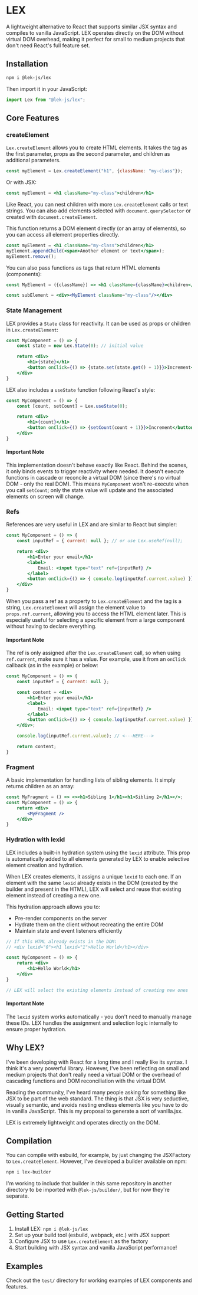 # LEX

A lightweight alternative to React that supports similar JSX syntax and compiles to vanilla JavaScript. LEX operates directly on the DOM without virtual DOM overhead, making it perfect for small to medium projects that don't need React's full feature set.

## Installation

```bash
npm i @lek-js/lex
```

Then import it in your JavaScript:

```js
import Lex from "@lek-js/lex";
```

## Core Features

### createElement

`Lex.createElement` allows you to create HTML elements. It takes the tag as the first parameter, props as the second parameter, and children as additional parameters.

```js
const myElement = Lex.createElement("h1", {className: "my-class"});
```

Or with JSX:

```jsx
const myElement = <h1 className="my-class">children</h1>
```

Like React, you can nest children with more `Lex.createElement` calls or text strings. You can also add elements selected with `document.querySelector` or created with `document.createElement`.

This function returns a DOM element directly (or an array of elements), so you can access all element properties directly.

```jsx
const myElement = <h1 className="my-class">children</h1>
myElement.appendChild(<span>Another element or text</span>);
myElement.remove();
```

You can also pass functions as tags that return HTML elements (components):

```jsx
const MyElement = ({className}) => <h1 className={className}>children</h1>;

const subElement = <div><MyElement className="my-class"/></div>
```

### State Management

LEX provides a `State` class for reactivity. It can be used as props or children in `Lex.createElement`:

```jsx
const MyComponent = () => {
    const state = new Lex.State(0); // initial value

    return <div>
        <h1>{state}</h1>
        <button onClick={() => {state.set(state.get() + 1)}}>Increment</button>
    </div>
}
```

LEX also includes a `useState` function following React's style:

```jsx
const MyComponent = () => {
    const [count, setCount] = Lex.useState(0);

    return <div>
        <h1>{count}</h1>
        <button onClick={() => {setCount(count + 1)}}>Increment</button>
    </div>
}
```

#### Important Note

This implementation doesn't behave exactly like React. Behind the scenes, it only binds events to trigger reactivity where needed. It doesn't execute functions in cascade or reconcile a virtual DOM (since there's no virtual DOM - only the real DOM). This means `MyComponent` won't re-execute when you call `setCount`; only the state value will update and the associated elements on screen will change.

### Refs

References are very useful in LEX and are similar to React but simpler:

```jsx
const MyComponent = () => {
    const inputRef = { current: null }; // or use Lex.useRef(null);

    return <div>
        <h1>Enter your email</h1>
        <label>
            Email: <input type="text" ref={inputRef} />
        </label>
        <button onClick={() => { console.log(inputRef.current.value) }}>Send</button>
    </div>
}
```

When you pass a ref as a property to `Lex.createElement` and the tag is a string, `Lex.createElement` will assign the element value to `props.ref.current`, allowing you to access the HTML element later. This is especially useful for selecting a specific element from a large component without having to declare everything.

#### Important Note

The ref is only assigned after the `Lex.createElement` call, so when using `ref.current`, make sure it has a value. For example, use it from an `onClick` callback (as in the example) or below:

```jsx
const MyComponent = () => {
    const inputRef = { current: null };

    const content = <div>
        <h1>Enter your email</h1>
        <label>
            Email: <input type="text" ref={inputRef} />
        </label>
        <button onClick={() => { console.log(inputRef.current.value) }}>Send</button>
    </div>;

    console.log(inputRef.current.value); // <---HERE--->

    return content;
}
```

### Fragment

A basic implementation for handling lists of sibling elements. It simply returns children as an array:

```jsx
const MyFragment = () => <><h1>Sibling 1</h1><h1>Sibling 2</h1></>;
const MyComponent = () => {
    return <div>
        <MyFragment />
    </div>
}
```

### Hydration with lexid

LEX includes a built-in hydration system using the `lexid` attribute. This prop is automatically added to all elements generated by LEX to enable selective element creation and hydration.

When LEX creates elements, it assigns a unique `lexid` to each one. If an element with the same `lexid` already exists in the DOM (created by the builder and present in the HTML), LEX will select and reuse that existing element instead of creating a new one.

This hydration approach allows you to:
- Pre-render components on the server
- Hydrate them on the client without recreating the entire DOM
- Maintain state and event listeners efficiently

```jsx
// If this HTML already exists in the DOM:
// <div lexid="0"><h1 lexid="1">Hello World</h1></div>

const MyComponent = () => {
    return <div>
        <h1>Hello World</h1>
    </div>
}

// LEX will select the existing elements instead of creating new ones
```

#### Important Note

The `lexid` system works automatically - you don't need to manually manage these IDs. LEX handles the assignment and selection logic internally to ensure proper hydration.

## Why LEX?

I've been developing with React for a long time and I really like its syntax. I think it's a very powerful library. However, I've been reflecting on small and medium projects that don't really need a virtual DOM or the overhead of cascading functions and DOM reconciliation with the virtual DOM.

Reading the community, I've heard many people asking for something like JSX to be part of the web standard. The thing is that JSX is very seductive, visually semantic, and avoids nesting endless elements like you have to do in vanilla JavaScript. This is my proposal to generate a sort of vanilla.jsx.

LEX is extremely lightweight and operates directly on the DOM.

## Compilation

You can compile with esbuild, for example, by just changing the JSXFactory to `Lex.createElement`. However, I've developed a builder available on npm:

```bash
npm i lex-builder
```

I'm working to include that builder in this same repository in another directory to be imported with `@lek-js/builder/`, but for now they're separate.

## Getting Started

1. Install LEX: `npm i @lek-js/lex`
2. Set up your build tool (esbuild, webpack, etc.) with JSX support
3. Configure JSX to use `Lex.createElement` as the factory
4. Start building with JSX syntax and vanilla JavaScript performance!

## Examples

Check out the `test/` directory for working examples of LEX components and features.